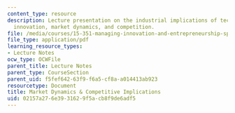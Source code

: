 ```yaml
---
content_type: resource
description: Lecture presentation on the industrial implications of technological
  innovation, market dynamics, and competition.
file: /media/courses/15-351-managing-innovation-and-entrepreneurship-spring-2008/02157a276e3931629f5acb8f9de6adf5_02_lec.pdf
file_type: application/pdf
learning_resource_types:
- Lecture Notes
ocw_type: OCWFile
parent_title: Lecture Notes
parent_type: CourseSection
parent_uid: f5fef642-63f9-f6a5-cf8a-a014413ab923
resourcetype: Document
title: Market Dynamics & Competitive Implications
uid: 02157a27-6e39-3162-9f5a-cb8f9de6adf5
---
```

